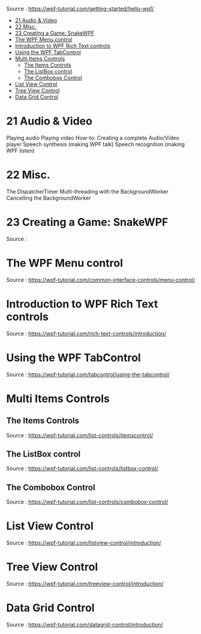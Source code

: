 
Source : https://wpf-tutorial.com/getting-started/hello-wpf/

- [21 Audio \& Video](#21-audio--video)
- [22 Misc.](#22-misc)
- [23 Creating a Game: SnakeWPF](#23-creating-a-game-snakewpf)
- [The WPF Menu control](#the-wpf-menu-control)
- [Introduction to WPF Rich Text controls](#introduction-to-wpf-rich-text-controls)
- [Using the WPF TabControl](#using-the-wpf-tabcontrol)
- [Multi Items Controls](#multi-items-controls)
  - [The Items Controls](#the-items-controls)
  - [The ListBox control](#the-listbox-control)
  - [The Combobox Control](#the-combobox-control)
- [List View Control](#list-view-control)
- [Tree View Control](#tree-view-control)
- [Data Grid Control](#data-grid-control)


# 21 Audio & Video

Playing audio
Playing video
How-to: Creating a complete Audio/Video player
Speech synthesis (making WPF talk)
Speech recognition (making WPF listen)

# 22 Misc.

The DispatcherTimer
Multi-threading with the BackgroundWorker
Cancelling the BackgroundWorker

# 23 Creating a Game: SnakeWPF

Source : 



# The WPF Menu control

Source : https://wpf-tutorial.com/common-interface-controls/menu-control/

# Introduction to WPF Rich Text controls

Source :  https://wpf-tutorial.com/rich-text-controls/introduction/


# Using the WPF TabControl

Source : https://wpf-tutorial.com/tabcontrol/using-the-tabcontrol/

# Multi Items Controls

## The Items Controls

Source : https://wpf-tutorial.com/list-controls/itemscontrol/

## The ListBox control

Source : https://wpf-tutorial.com/list-controls/listbox-control/

## The Combobox Control

Source : https://wpf-tutorial.com/list-controls/combobox-control/


# List View Control

Source : https://wpf-tutorial.com/listview-control/introduction/

# Tree View Control

Source : https://wpf-tutorial.com/treeview-control/introduction/

# Data Grid Control

Source : https://wpf-tutorial.com/datagrid-control/introduction/
